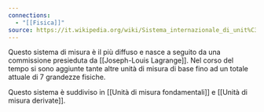 ```yaml
---
connections:
  - "[[Fisica]]"
source: https://it.wikipedia.org/wiki/Sistema_internazionale_di_unit%C3%A0_di_misura
---
```

Questo sistema di misura è il più diffuso e nasce a seguito da una commissione presieduta da [[Joseph-Louis Lagrange]].
Nel corso del tempo si sono aggiunte tante altre unità di misura di base fino ad un totale attuale di 7 grandezze fisiche.

Questo sistema è suddiviso in [[Unità di misura fondamentali]] e [[Unità di misura derivate]].